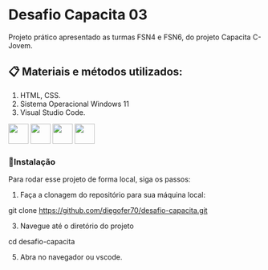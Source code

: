 # Desafio Capacita 03 
Projeto prático apresentado as turmas FSN4 e FSN6, do projeto Capacita C-Jovem. 

## 📋 Materiais e métodos utilizados:
1. HTML, CSS.
2. Sistema Operacional Windows 11
3. Visual Studio Code.

<div class="row">
<img src="https://cdn.jsdelivr.net/gh/devicons/devicon/icons/html5/html5-original-wordmark.svg" width="40px" height="40px" />
<img src="https://cdn.jsdelivr.net/gh/devicons/devicon/icons/css3/css3-original-wordmark.svg" width="40px" height="40px"/>
<img src="https://cdn.jsdelivr.net/gh/devicons/devicon@latest/icons/vscode/vscode-original.svg" width="40px" height="40px" />
<img src="https://cdn.jsdelivr.net/gh/devicons/devicon@latest/icons/windows11/windows11-original.svg" width="40px" height="40px"/>

### 🔧Instalação

Para rodar esse projeto de forma local, siga os passos:

1. Faça a clonagem do repositório para sua máquina local:

git clone https://github.com/diegofer70/desafio-capacita.git

3. Navegue até o diretório do projeto

cd desafio-capacita

5. Abra no navegador ou vscode. 